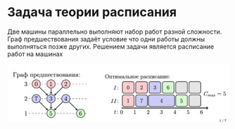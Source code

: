 # Задача теории расписания
Две машины параллельно выполняют набор работ разной сложности.
Граф предшествования задаёт условие что одни работы должны
выполняться позже других. Решением задачи является расписание
работ на машинах

![alt text](image.png)

